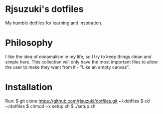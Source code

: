 # Rjsuzuki's dotfiles
My humble dotfiles for learning and inspiration.

# Philosophy
I like the idea of minamalism in my life, so I try to keep things clean and simple here. 
This collection will only have the most important files to allow the user to make they want from it - "Like an empty canvas".

# Installation
Run:
$ git clone https://github.com/rjsuzuki/dotfiles.git ~/.dotfiles
$ cd ~/dotfiles
$ chmod +x setup.sh
$ ./setup.sh


